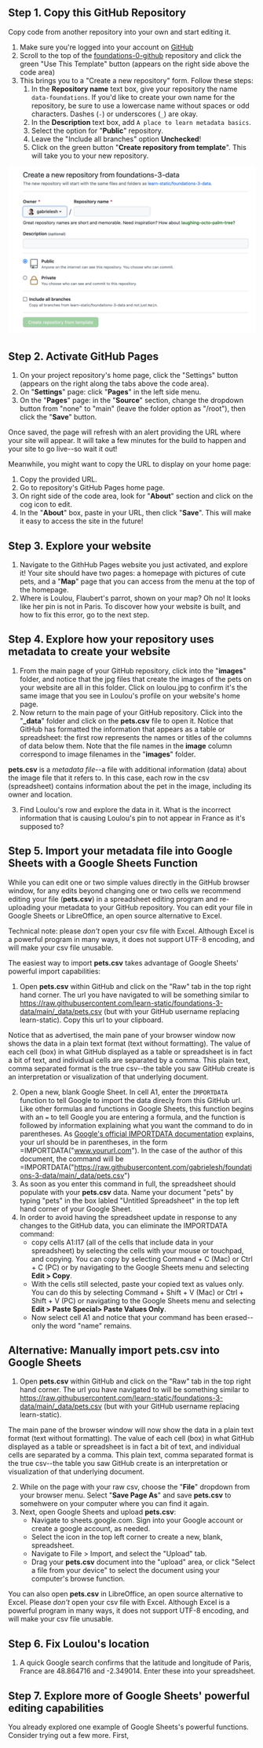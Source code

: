 ## Step 1. Copy this GitHub Repository

Copy code from another repository into your own and start editing it.

1. Make sure you're logged into your account on [GitHub](https://github.com)
2. Scroll to the top of the [foundations-0-github](https://github.com/learn-static/foundations-0-github) repository and click the green "Use This Template" button (appears on the right side above the code area)
4. This brings you to a "Create a new repository" form. Follow these steps:
    1. In the **Repository name** text box, give your repository the name `data-foundations`. If you'd like to create your own name for the repository, be sure to use a lowercase name without spaces or odd characters. Dashes (`-`) or underscores (`_`) are okay.
    2. In the **Description** text box, add `A place to learn metadata basics`.
    3. Select the option for "**Public**" repository.
    4. Leave the "Include all branches" option **Unchecked**!
    5. Click on the green button "**Create repository from template**". This will take you to your new repository.

!["Create a new repository"](https://github.com/learn-static/foundations-3-data/blob/main/images/new-repo.png)


## Step 2. Activate GitHub Pages

1. On your project repository's home page, click the "Settings" button (appears on the right along the tabs above the code area).
2. On "**Settings**" page: click "**Pages**" in the left side menu.
3. On the "**Pages**" page: in the "**Source**" section, change the dropdown button from "none" to "main" (leave the folder option as "/root"), then click the "**Save**" button. 

Once saved, the page will refresh with an alert providing the URL where your site will appear. 
It will take a few minutes for the build to happen and your site to go live--so wait it out! 

Meanwhile, you might want to copy the URL to display on your home page:

1. Copy the provided URL.
2. Go to repository's GitHub Pages home page.
3. On right side of the code area, look for "**About**" section and click on the cog icon to edit. 
4. In the "**About**" box, paste in your URL, then click "**Save**". This will make it easy to access the site in the future!

## Step 3. Explore your website

1. Navigate to the GithHub Pages website you just activated, and explore it! Your site should have two pages: a homepage with pictures of cute pets, and a "**Map**" page that you can access from the menu at the top of the homepage.
2. Where is Loulou, Flaubert's parrot, shown on your map? Oh no! It looks like her pin is not in Paris. To discover how your website is built, and how to fix this error, go to the next step.

## Step 4. Explore how your repository uses metadata to create your website

1. From the main page of your GitHub repository, click into the "**images**" folder, and notice that the jpg files that create the images of the pets on your website are all in this folder. Click on loulou.jpg to confirm it's the same image that you see in Loulou's profile on your website's home page. 
2. Now return to the main page of your GitHub repository. Click into the "**\_data**" folder and click on the **pets.csv** file to open it. Notice that GitHub has formatted the information that appears as a table or spreadsheet: the first row represents the names or titles of the columns of data below them. Note that the file names in the **image** column correspond to image filenames in the "**images**" folder. 

**pets.csv** is a _metadata file_--a file with additional information (data) about the image file that it refers to. In this case, each row in the csv (spreadsheet) contains information about the pet in the image, including its owner and location.

3. Find Loulou's row and explore the data in it. What is the incorrect information that is causing Loulou's pin to not appear in France as it's supposed to?

## Step 5. Import your metadata file into Google Sheets with a Google Sheets Function

While you can edit one or two simple values directly in the GitHub browser window, for any edits beyond changing one or two cells we recommend editing your file (**pets.csv**) in a spreadsheet editing program and re-uploading your metadata to your GitHub repository. You can edit your file in Google Sheets or LibreOffice, an open source alternative to Excel.

Technical note: please _don't_ open your csv file with Excel. Although Excel is a powerful program in many ways, it does not support UTF-8 encoding, and will make your csv file unusable.

The easiest way to import **pets.csv** takes advantage of Google Sheets' powerful import capabilities:

1. Open **pets.csv** within GitHub and click on the "Raw" tab in the top right hand corner. The url you have navigated to will be something similar to https://raw.githubusercontent.com/learn-static/foundations-3-data/main/_data/pets.csv (but with your GitHub username replacing learn-static). Copy this url to your clipboard.

Notice that as advertised, the main pane of your browser window now shows the data in a plain text format (text without formatting). The value of each cell (box) in what GitHub displayed as a table or spreadsheet is in fact a bit of text, and individual cells are separated by a comma. This plain text, comma separated format is the true csv--the table you saw GitHub create is an interpretation or visualization of that underlying document. 

2. Open a new, blank Google Sheet. In cell A1, enter the `IMPORTDATA` function to tell Google to import the data direcly from this GitHub url. Like other formulas and functions in Google Sheets, this function begins with an `=` to tell Google you are entering a formula, and the function is followed by information explaining what you want the command to do in parentheses. As [Google's official IMPORTDATA documentation](https://support.google.com/docs/answer/3093335?hl=en) explains, your url should be in parentheses, in the form =IMPORTDATA("www.yoururl.com"). In the case of the author of this document, the command will be =IMPORTDATA("https://raw.githubusercontent.com/gabrielesh/foundations-3-data/main/_data/pets.csv")
3. As soon as you enter this command in full, the spreadsheet should populate with your **pets.csv** data. Name your document "pets" by typing "pets" in the box labled "Untitled Spreadsheet" in the top left hand corner of your Google Sheet.
4. In order to avoid having the spreadsheet update in response to any changes to the GitHub data, you can eliminate the IMPORTDATA command:
    - copy cells A1:I17 (all of the cells that include data in your spreadsheet) by selecting the cells with your mouse or touchpad, and copying. You can copy by selecting Command + C (Mac) or Ctrl + C (PC) or by navigating to the Google Sheets menu and selecting **Edit > Copy**.
    - With the cells still selected, paste your copied text as values only. You can do this by selecting Command + Shift + V (Mac) or Ctrl + Shift + V (PC) or navigating to the Google Sheets menu and selecting **Edit > Paste Special> Paste Values Only**.
    - Now select cell A1 and notice that your command has been erased--only the word "name" remains.

## Alternative: Manually import pets.csv into Google Sheets

1. Open **pets.csv** within GitHub and click on the "Raw" tab in the top right hand corner. The url you have navigated to will be something similar to https://raw.githubusercontent.com/learn-static/foundations-3-data/main/_data/pets.csv (but with your GitHub username replacing learn-static). 

The main pane of the browser window will now show the data in a plain text format (text without formatting). The value of each cell (box) in what GitHub displayed as a table or spreadsheet is in fact a bit of text, and individual cells are separated by a comma. This plain text, comma separated format is the true csv--the table you saw GitHub create is an interpretation or visualization of that underlying document. 

2. While on the page with your raw csv, choose the "**File**" dropdown from your browser menu. Select "**Save Page As**" and save **pets.csv** to somehwere on your computer where you can find it again.
3. Next, open Google Sheets and upload **pets.csv**:
    - Navigate to sheets.google.com. Sign into your Google account or create a google account, as needed.
    - Select the icon in the top left corner to create a new, blank, spreadsheet.
    - Navigate to File > Import, and select the "Upload" tab. 
    - Drag your **pets.csv** document into the "upload" area, or click "Select a file from your device" to select the document using your computer's browse function.

You can also open **pets.csv** in LibreOffice, an open source alternative to Excel. Please _don't_ open your csv file with Excel. Although Excel is a powerful program in many ways, it does not support UTF-8 encoding, and will make your csv file unusable.

## Step 6. Fix Loulou's location
1. A quick Google search confirms that the latitude and longitude of Paris, France are 48.864716 and -2.349014. Enter these into your spreadsheet.

## Step 7. Explore more of Google Sheets' powerful editing capabilities
You already explored one example of Google Sheets's powerful functions. Consider trying out a few more. First, 

